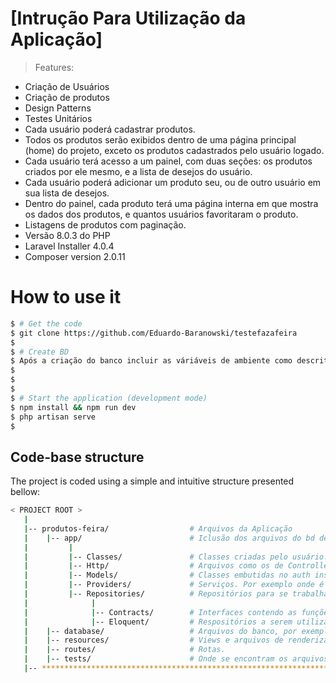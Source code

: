 # [Intrução Para Utilização da Aplicação]

> Features:

- Criação de Usuários
- Criação de produtos
- Design Patterns
- Testes Unitários
- Cada usuário poderá cadastrar produtos.
- Todos os produtos serão exibidos dentro de uma página principal (home) do projeto, exceto os produtos cadastrados pelo usuário logado.
- Cada usuário terá acesso a um painel, com duas seções: os produtos criados por ele mesmo, e a lista de desejos do usuário.
- Cada usuário poderá adicionar um produto seu, ou de outro usuário em sua lista de desejos.
- Dentro do painel, cada produto terá uma página interna em que mostra os dados dos produtos, e quantos usuários favoritaram o produto.
- Listagens de produtos com paginação.
- Versão 8.0.3 do PHP
- Laravel Installer 4.0.4
- Composer version 2.0.11


# How to use it

```bash
$ # Get the code
$ git clone https://github.com/Eduardo-Baranowski/testefazafeira
$
$ # Create BD
$ Após a criação do banco incluir as váriáveis de ambiente como descrito em .env.exemple
$
$
$
$ # Start the application (development mode)
$ npm install && npm run dev
$ php artisan serve
$
```



## Code-base structure

The project is coded using a simple and intuitive structure presented bellow:

```bash
< PROJECT ROOT >
   |
   |-- produtos-feira/                  # Arquivos da Aplicação
   |    |-- app/                        # Iclusão dos arquivos do bd de produtos e categorias
   |         |                    
   |         |-- Classes/               # Classes criadas pelo usuário.
   |         |-- Http/                  # Arquivos como os de Controllers.
   |         |-- Models/                # Classes embutidas no auth instalado.
   |         |-- Providers/             # Serviços. Por exemplo onde é linkada as interfaces com os repositórios do Eloquent .
   |         |-- Repositories/          # Repositórios para se trabalhar com o banco.
   |              |
   |              |-- Contracts/        # Interfaces contendo as funções a serem utilizadas pelos repositórios.               
   |              |-- Eloquent/         # Respositórios a serem utilizados nos controladores.               
   |    |-- database/                   # Arquivos do banco, por exemplo: migrations .
   |    |-- resources/                  # Views e arquivos de renderização.
   |    |-- routes/                     # Rotas.
   |    |-- tests/                      # Onde se encontram os arquivos de testes da aplicação.
   |-- ************************************************************************
```

